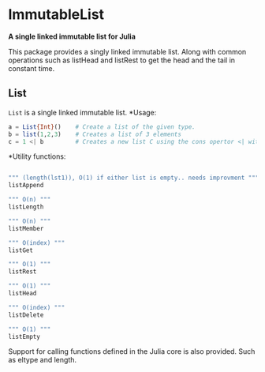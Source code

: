# ImmutableList

**A single linked immutable list for Julia**

This package provides a singly linked immutable list. 
Along with common operations such as listHead and listRest
to get the head and the tail in constant time.

## List

`List` is a single linked immutable list.
*Usage:
```julia
a = List{Int}()    # Create a list of the given type.
b = list(1,2,3)    # Creates a list of 3 elements
c = 1 <| b         # Creates a new list C using the cons opertor <| with b as the tail.
```
*Utility functions:
```julia

""" (length(lst1)), O(1) if either list is empty.. needs improvment """
listAppend

""" O(n) """
listLength

""" O(n) """
listMember

""" O(index) """
listGet

""" O(1) """
listRest

""" O(1) """
listHead

""" O(index) """
listDelete

""" O(1) """
listEmpty

```

Support for calling functions defined in the Julia core is also provided. 
Such as eltype and length.

